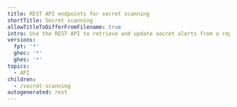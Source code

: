 ```yaml
---
title: REST API endpoints for secret scanning
shortTitle: Secret scanning
allowTitleToDifferFromFilename: true
intro: Use the REST API to retrieve and update secret alerts from a repository.
versions:
  fpt: '*'
  ghec: '*'
  ghes: '*'
topics:
  - API
children:
  - /secret-scanning
autogenerated: rest
---
```


<!-- Content after this section is automatically generated -->
